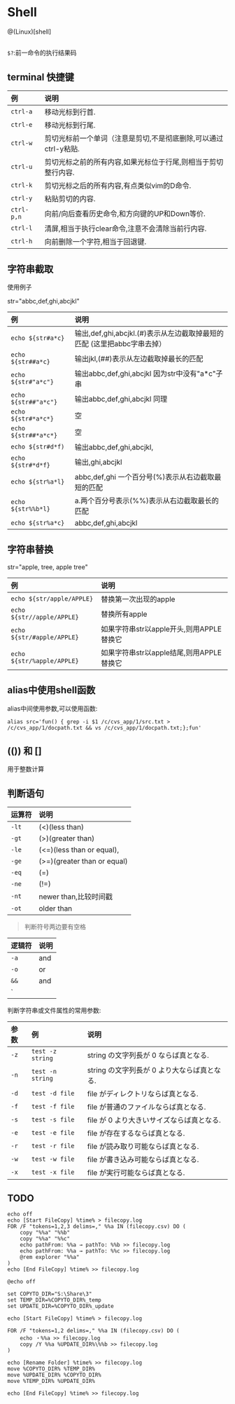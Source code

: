 # Shell

@(Linux)[shell]

## 

`$?`:前一命令的执行结果码

## terminal 快捷键

|例|说明|
|:--|:--|
|`ctrl-a`| 移动光标到行首.|
|`ctrl-e`| 移动光标到行尾.|
|`ctrl-w`| 剪切光标前一个单词（注意是剪切,不是彻底删除,可以通过ctrl-y粘贴.|
|`ctrl-u`| 剪切光标之前的所有内容,如果光标位于行尾,则相当于剪切整行内容.|
|`ctrl-k`| 剪切光标之后的所有内容,有点类似vim的D命令.|
|`ctrl-y`|粘贴剪切的内容.|
|`ctrl-p,n`|向前/向后查看历史命令,和方向键的UP和Down等价.|
|`ctrl-l`| 清屏,相当于执行clear命令,注意不会清除当前行内容.|
|`ctrl-h`| 向前删除一个字符,相当于回退键.|


## 字符串截取

使用例子

str="abbc,def,ghi,abcjkl"

|例|说明|
|:--|:--|
|`echo ${str#a*c}    `|输出,def,ghi,abcjkl.(#)表示从左边截取掉最短的匹配 (这里把abbc字串去掉）|
|`echo ${str##a*c}   `|输出jkl,(##)表示从左边截取掉最长的匹配|
|`echo ${str#"a*c"}  `|输出abbc,def,ghi,abcjkl 因为str中没有"a*c"子串|
|`echo ${str##"a*c"} `|输出abbc,def,ghi,abcjkl 同理|
|`echo ${str#*a*c*}  `|空|
|`echo ${str##*a*c*} `|空|
|`echo ${str#d*f)    `|输出abbc,def,ghi,abcjkl,|
|`echo ${str#*d*f}   `|输出,ghi,abcjkl|
|`echo ${str%a*l}    `|abbc,def,ghi  一个百分号(%)表示从右边截取最短的匹配|
|`echo ${str%%b*l}   `|a.两个百分号表示(%%)表示从右边截取最长的匹配|
|`echo ${str%a*c}    `|abbc,def,ghi,abcjkl|


## 字符串替换

str="apple, tree, apple tree"

|例|说明|
|:--|:--|
|`echo ${str/apple/APPLE} `|替换第一次出现的apple|
|`echo ${str//apple/APPLE}`|替换所有apple|
|`echo ${str/#apple/APPLE}`|如果字符串str以apple开头,则用APPLE替换它|
|`echo ${str/%apple/APPLE}`|如果字符串str以apple结尾,则用APPLE替换它|


## alias中使用shell函数

alias中间使用参数,可以使用函数:
```
alias src='fun() { grep -i $1 /c/cvs_app/1/src.txt > /c/cvs_app/1/docpath.txt && vs /c/cvs_app/1/docpath.txt;};fun'
```

## (()) 和 []

用于整数计算

## 判断语句

|运算符|说明|
|:--|:--|
|`-lt`|(<)(less than)|
|`-gt`|(>)(greater than)|
|`-le`|(<=)(less than or equal),|
|`-ge`|(>=)(greater than or equal)|
|`-eq`|(=)|
|`-ne`|(!=)|
|`-nt`|newer than,比较时间戳|
|`-ot`|older than|

> 判断符号两边要有空格

|逻辑符|说明|
|:--|:--|
|`-a`|and|
|`-o`|or|
|`&&`|and|
|`||`|or|


判断字符串或文件属性的常用参数:

|参数|例|说明|
|:--|:--|:--|
|`-z`|`test -z string`|string の文字列長が 0 ならば真となる.|
|`-n`|`test -n string`|string の文字列長が 0 より大ならば真となる.|
|`-d`|`test -d file`|file がディレクトリならば真となる.|
|`-f`|`test -f file`|file が普通のファイルならば真となる.|
|`-s`|`test -s file`|file が 0 より大きいサイズならば真となる.|
|`-e`|`test -e file`|file が存在するならば真となる.|
|`-r`|`test -r file`|file が読み取り可能ならば真となる.|
|`-w`|`test -w file`|file が書き込み可能ならば真となる.|
|`-x`|`test -x file`|file が実行可能ならば真となる.|


## TODO

```
echo off
echo [Start FileCopy] %time% > filecopy.log
FOR /F "tokens=1,2,3 delims=," %%a IN (filecopy.csv) DO (
	copy "%%a" "%%b"
	copy "%%a" "%%c"
	echo pathFrom: %%a → pathTo: %%b >> filecopy.log
	echo pathFrom: %%a → pathTo: %%c >> filecopy.log
	@rem explorer "%%a"
)
echo [End FileCopy] %time% >> filecopy.log
```
```
@echo off

set COPYTO_DIR="S:\Share\3"
set TEMP_DIR=%COPYTO_DIR%_temp
set UPDATE_DIR=%COPYTO_DIR%_update

echo [Start FileCopy] %time% > filecopy.log

FOR /F "tokens=1,2 delims=," %%a IN (filecopy.csv) DO (
	echo ・%%a >> filecopy.log
	copy /Y %%a %UPDATE_DIR%\%%b >> filecopy.log
)

echo [Rename Folder] %time% >> filecopy.log
move %COPYTO_DIR% %TEMP_DIR%
move %UPDATE_DIR% %COPYTO_DIR%
move %TEMP_DIR% %UPDATE_DIR%

echo [End FileCopy] %time% >> filecopy.log
```
